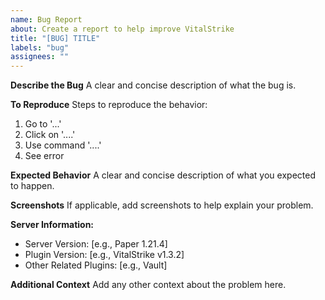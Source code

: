 ```yaml
---
name: Bug Report
about: Create a report to help improve VitalStrike
title: "[BUG] TITLE"
labels: "bug"
assignees: ""
---
```


**Describe the Bug**
A clear and concise description of what the bug is.

**To Reproduce**
Steps to reproduce the behavior:

1. Go to '...'
2. Click on '....'
3. Use command '....'
4. See error

**Expected Behavior**
A clear and concise description of what you expected to happen.

**Screenshots**
If applicable, add screenshots to help explain your problem.

**Server Information:**

- Server Version: [e.g., Paper 1.21.4]
- Plugin Version: [e.g., VitalStrike v1.3.2]
- Other Related Plugins: [e.g., Vault]

**Additional Context**
Add any other context about the problem here.
